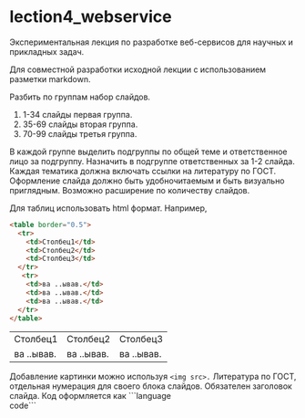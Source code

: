 # lection4_webservice
Экспериментальная лекция по разработке веб-сервисов для научных и прикладных задач.


Для совместной разработки исходной лекции с использованием разметки markdown. 

Разбить по группам набор слайдов.
1. 1-34 слайды первая группа. 
2. 35-69 слайды вторая группа.
3. 70-99 слайды третья группа.

В каждой группе выделить подгруппы по общей теме и ответственное лицо за подгруппу.
Назначить в подгруппе ответственных за 1-2 слайда. 
Каждая тематика должна включать ссылки на литературу по ГОСТ. 
Оформление слайда должно быть удобночитаемым и быть визуально приглядным. 
Возможно расширение по количеству слайдов. 

Для таблиц использовать html формат. Например,
```html
<table border="0.5">
  <tr>
    <td>Столбец1</td>
    <td>Столбец2</td>
    <td>Столбец3</td>
  </tr>
   <tr>
    <td>ва ..ывав.</td>
    <td>ва ..ывав.</td>
    <td>ва ..ывав.</td>
  </tr>
</table>
```

<table border="0.5">
  <tr>
    <td>Столбец1</td>
    <td>Столбец2</td>
    <td>Столбец3</td>
  </tr>
   <tr>
    <td>ва ..ывав.</td>
    <td>ва ..ывав.</td>
    <td>ва ..ывав.</td>
  </tr>
</table>

Добавление картинки можно используя ```<img src>.```
Литература по ГОСТ, отдельная нумерация для своего блока слайдов.
Обязателен заголовок слайда.
Код оформляется как 
\`\`\`language  
code\`\`\` 




